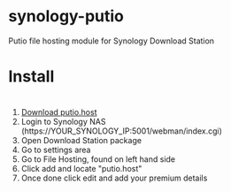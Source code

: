 # synology-putio
Putio file hosting module for Synology Download Station

Install
=========================
#
1. [Download putio.host](http://barisariburnu.github.io/projects/synology-putio)
2. Login to Synology NAS (https://YOUR_SYNOLOGY_IP:5001/webman/index.cgi)
3. Open Download Station package
4. Go to settings area
5. Go to File Hosting, found on left hand side
6. Click add and locate "putio.host"
7. Once done click edit and add your premium details
